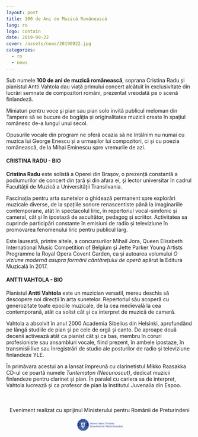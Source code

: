 ```yaml
---
layout: post
title: 100 de Ani de Muzică Românească
lang: ro
logo: contain
date: 2019-09-22
cover: /assets/news/20190922.jpg
categories:
  - ro
  - news
---
```


Sub numele **100 de ani de muzică românească**, soprana Cristina Radu și pianistul Antti Vahtola dau viață primului concert alcătuit în exclusivitate din lucrări semnate de compozitori români, prezentat vreodată pe o scenă finlandeză.

Miniaturi pentru voce și pian sau pian solo invită publicul meloman din Tampere să se bucure de bogăția și originalitatea muzicii create în spațiul românesc de-a lungul unui secol.

Opusurile vocale din program ne oferă ocazia să ne întâlnim nu numai cu muzica lui George Enescu și a urmașilor lui compozitori, ci și cu poezia românească, de la Mihai Eminescu spre vremurile de azi.

#### CRISTINA RADU - BIO

**Cristina Radu** este solistă a Operei din Braşov, o prezență constantă a podiumurilor
de concert din țară și din afara ei, şi lector universitar în cadrul Facultății de Muzică a
Universității Transilvania.

Fascinația pentru arta sunetelor o ghidează permanent spre explorări muzicale diverse,
de la spațiile sonore renascentiste până la imaginariile contemporane, atât în
spectacolul liric, în repertoriul vocal-simfonic și cameral, cât și în ipostază de
ascultător, pedagog și scriitor. Activitatea sa cuprinde participări constante în emisiuni
de radio și televiziune în promovarea fenomenului liric pentru publicul larg.

Este laureată, printre altele, a concursurilor Mihail Jora, Queen Elisabeth International
Music Competition of Belgium şi Jette Parker Young Artists Programme la Royal
Opera Covent Garden, ca și autoarea volumului _O viziune modernă asupra formării
cântărețului de operă_ apărut la Editura Muzicală în 2017.

#### ANTTI VAHTOLA - BIO

Pianistul **Antti Vahtola** este un muzician versatil, mereu deschis să descopere noi
direcții în arta sunetelor. Repertoriul său acoperă cu generozitate toate epocile muzicale,
de la cea medievală la cea contemporană, atât ca solist cât și ca interpret de muzică de
cameră.

Vahtola a absolvit în anul 2000 Academia Sibelius din Helsinki, aprofundând pe lângă
studiile de pian și pe cele de orgă și canto. De aproape două decenii activează atât ca
pianist cât și ca bas, membru în coruri profesioniste sau ansambluri vocale, fiind prezent,
în ambele ipostaze, în transmisii live sau înregistrări de studio ale posturilor de radio și
televiziune finlandeze YLE.

În primăvara acestui an a lansat împreună cu clarinetistul Mikko Raasakka CD-ul ce
poartă numele _Tuntematon (Necunoscut)_, dedicat muzicii finlandeze pentru clarinet și
pian. În paralel cu cariera sa de interpret, Vahtola lucrează și ca profesor de pian la
Institutul Juvenalia din Espoo.

<div style="text-align: center; margin-top: 50px;">
    <p>Eveniment realizat cu sprijinul Ministerului pentru Românii de Preturindeni</p>
    <img src="/assets/minister.jpg" style="width: 25%" />
</div>
